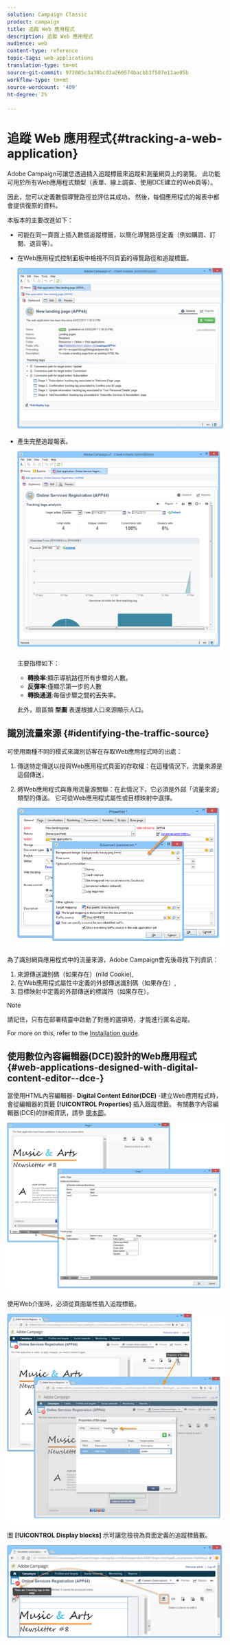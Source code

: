 ```yaml
---
solution: Campaign Classic
product: campaign
title: 追蹤 Web 應用程式
description: 追蹤 Web 應用程式
audience: web
content-type: reference
topic-tags: web-applications
translation-type: tm+mt
source-git-commit: 972885c3a38bcd3a260574bacbb3f507e11ae05b
workflow-type: tm+mt
source-wordcount: '409'
ht-degree: 2%

---
```



# 追蹤 Web 應用程式{#tracking-a-web-application}

Adobe Campaign可讓您透過插入追蹤標籤來追蹤和測量網頁上的瀏覽。 此功能可用於所有Web應用程式類型（表單、線上調查、使用DCE建立的Web頁等）。

因此，您可以定義數個導覽路徑並評估其成功。 然後，每個應用程式的報表中都會提供復原的資料。

本版本的主要改進如下：

* 可能在同一頁面上插入數個追蹤標籤，以簡化導覽路徑定義（例如購買、訂閱、退貨等）。
* 在Web應用程式控制面板中檢視不同頁面的導覽路徑和追蹤標籤。

   ![](assets/trackers_1.png)

* 產生完整追蹤報表。

   ![](assets/trackers_5.png)

   主要指標如下：

   * **轉換率**:顯示導航路徑所有步驟的人數。
   * **反彈率**:僅顯示第一步的人數
   * **轉換通道**:每個步驟之間的丟失率。

   此外，扇區類 **型圖** 表還根據人口來源顯示人口。

## 識別流量來源 {#identifying-the-traffic-source}

可使用兩種不同的模式來識別訪客在存取Web應用程式時的出處：

1. 傳送特定傳送以授與Web應用程式頁面的存取權：在這種情況下，流量來源是這個傳送，
1. 將Web應用程式與專用流量源關聯：在此情況下，它必須是外部「流量來源」類型的傳送。 它可從Web應用程式屬性或目標映射中選擇。

   ![](assets/trackers_6.png)

為了識別網頁應用程式中的流量來源，Adobe Campaign會先後尋找下列資訊：

1. 來源傳送識別碼（如果存在）(nlId Cookie),
1. 在Web應用程式屬性中定義的外部傳送識別碼（如果存在）,
1. 目標映射中定義的外部傳送的標識符（如果存在）。

>[!NOTE]
>
>請記住，只有在部署精靈中啟動了對應的選項時，才能進行匿名追蹤。
>
>For more on this, refer to the [Installation guide](../../installation/using/deploying-an-instance.md).

## 使用數位內容編輯器(DCE)設計的Web應用程式 {#web-applications-designed-with-digital-content-editor--dce-}

當使用HTML內容編輯器- **Digital Content Editor(DCE)** -建立Web應用程式時，會從編輯器的頁籤 **[!UICONTROL Properties]** 插入跟蹤標籤。 有關數字內容編輯器(DCE)的詳細資訊，請參 [閱本節](../../web/using/about-campaign-html-editor.md)。

![](assets/trackers_2.png)

使用Web介面時，必須從頁面屬性插入追蹤標籤。

![](assets/trackers_3.png)

圖 **[!UICONTROL Display blocks]** 示可讓您檢視為頁面定義的追蹤標籤數。

![](assets/trackers_4.png)

